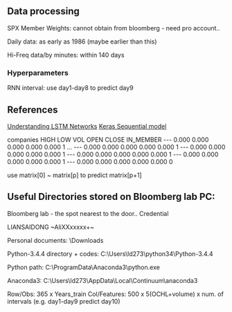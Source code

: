 
## Data processing

SPX Member Weights: cannot obtain from bloomberg - need pro account..

Daily data: as early as 1986 (maybe earlier than this)

Hi-Freq data/by minutes: within 140 days

### Hyperparameters
RNN interval: use day1-day8 to predict day9



## References
[Understanding LSTM Networks](http://colah.github.io/posts/2015-08-Understanding-LSTMs/)
[Keras Sequential model](https://machinelearningmastery.com/keras-functional-api-deep-learning/)


companies   HIGH    LOW     VOL     OPEN        CLOSE       IN_MEMBER
---         0.000   0.000   0.000   0.000       0.000       1
...
---         0.000   0.000   0.000   0.000       0.000       1
---         0.000   0.000   0.000   0.000       0.000       1
---         0.000   0.000   0.000   0.000       0.000       1
---         0.000   0.000   0.000   0.000       0.000       1
---         0.000   0.000   0.000   0.000       0.000       0

use matrix[0] ~ matrix[p] to predict matrix[p+1]




## Useful Directories stored on Bloomberg lab PC:
Bloomberg lab - the spot nearest to the door..
Credential

LIANSAIDONG
~AliXXxxxxx+~

Personal documents: \Downloads

Python-3.4.4 directory + codes: C:\Users\ld273\python34\Python-3.4.4

Python path: C:\ProgramData\Anaconda3\python.exe

Anaconda3: C:\Users\ld273\AppData\Local\Continuum\anaconda3

Row/Obs: 365 x Years_train
Col/Features: 500 x 5(OCHL+volume) x num. of intervals (e.g. day1-day9 predict day10)

